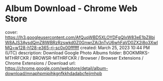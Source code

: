 # Album Download - Chrome Web Store

cover: https://lh3.googleusercontent.com/AfQuqWBD5XLOYDFgQIxW83eE1bZ8biW8AJS3AysdQmZ8lWBRzRzswkd0Z0GnwrZAi3nTyU6whFaVD0ZX2i8o3XwIMQ=w128-h128-e365-rj-sc0x00ffffff
created: March 25, 2023 10:44 PM (UTC)
description: Download Google Photo Albums
folder: BOOKMRKS-MTHRFCKR / BROWSR-MTHRFCKR / Browser / Browser Extensions / Chrome Extensions / Download
url: https://chrome.google.com/webstore/detail/album-download/mnaphpmipihkgnfkkhdadabcfeijmhpb